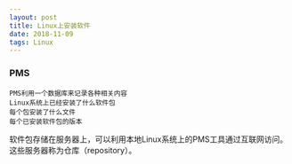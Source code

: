 ```yaml
--- 
layout: post
title: Linux上安装软件
date: 2018-11-09
tags: Linux
---
```

### PMS

``` 
PMS利用一个数据库来记录各种相关内容  
Linux系统上已经安装了什么软件包  
每个包安装了什么文件  
每个已安装软件包的版本  
```
软件包存储在服务器上，可以利用本地Linux系统上的PMS工具通过互联网访问。这些服务器称为仓库（repository）。  
